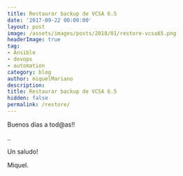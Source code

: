```yaml
---
title: Restaurar backup de VCSA 6.5
date: '2017-09-22 00:00:00'
layout: post
image: /assets/images/posts/2018/01/restore-vcsa65.png
headerImage: true
tag:
- Ansible
- devops
- automation
category: blog
author: miquelMariano
description: 
title: Restaurar backup de VCSA 6.5
hidden: false
permalink: /restore/
---
```


Buenos dias a tod@as!!



..


Un saludo!

Miquel.


